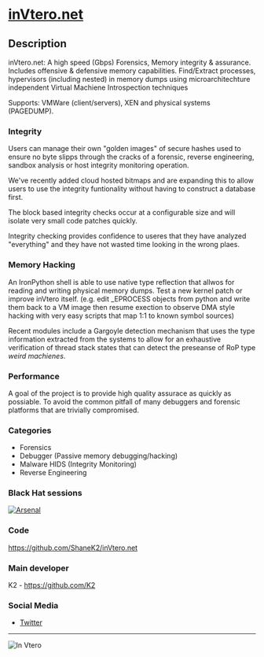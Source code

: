 # [inVtero.net](https://github.com/ShaneK2/inVtero.net)

## Description
inVtero.net: A high speed (Gbps) Forensics, Memory integrity & assurance. Includes offensive & defensive memory capabilities.
Find/Extract processes, hypervisors (including nested) in memory dumps using microarchitechture independent Virtual Machiene Introspection
techniques 

Supports: VMWare (client/servers), XEN and physical systems (PAGEDUMP).

### Integrity
Users can manage their own "golden images" of secure hashes used to ensure no byte slipps through the cracks
of a forensic, reverse engineering, sandbox analysis or host integrity monitoring operation.

We've recently added cloud hosted bitmaps and are expanding this to allow users to use the integrity funtionality without having to construct
a database first.

The block based integrity checks occur at a configurable size and will isolate very small code patches quickly.

Integrity checking provides confidence to useres that they have analyzed "everything" and they have not wasted 
time looking in the wrong plaes.

### Memory Hacking
An IronPython shell is able to use native type reflection that allwos for reading and writing physical memory dumps.  Test a new 
kernel patch or improve inVtero itself.  (e.g. edit _EPROCESS objects from python and write them back to a VM image then resume
exection to observe DMA style hacking with very easy scripts that map 1:1 to known symbol sources)

Recent modules include a Gargoyle detection mechanism that uses the type information extracted from the systems to allow for
an exhaustive verification of thread stack states that can detect the preseanse of RoP type _weird machienes_.

### Performance
A goal of the project is to provide high quality assurace as quickly as possiable.  To avoid the common pitfall of many debuggers 
and forensic platforms that are trivially compromised.  

### Categories
* Forensics
* Debugger (Passive memory debugging/hacking)
* Malware HIDS (Integrity Monitoring) 
* Reverse Engineering

### Black Hat sessions
[![Arsenal](https://rawgit.com/toolswatch/badges/master/arsenal/2017.svg)](http://www.toolswatch.org/2017/06/the-black-hat-arsenal-usa-2017-phenomenal-line-up-announced/)
 
### Code 
https://github.com/ShaneK2/inVtero.net

### Main developer
K2 - https://github.com/K2

### Social Media 
* [Twitter](https://twitter.com/ktwo_K2)
----
![In Vtero](https://raw.githubusercontent.com/ShaneK2/inVtero.net/gh-pages/images/inVtero.jpg)
